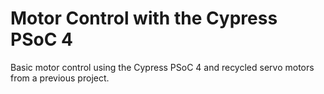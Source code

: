 # Motor Control with the Cypress PSoC 4
Basic motor control using the Cypress PSoC 4 and recycled servo motors from a previous project.
